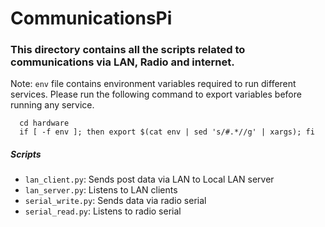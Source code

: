 # CommunicationsPi

### This directory contains all the scripts related to communications via LAN, Radio and internet.

Note: `env` file contains environment variables required to run different services. Please run the following command to
export variables before running any service.

```
  cd hardware
  if [ -f env ]; then export $(cat env | sed 's/#.*//g' | xargs); fi
```

##### Scripts
- `lan_client.py`: Sends post data via LAN to Local LAN server
- `lan_server.py`: Listens to LAN clients
- `serial_write.py`: Sends data via radio serial
- `serial_read.py`: Listens to radio serial
